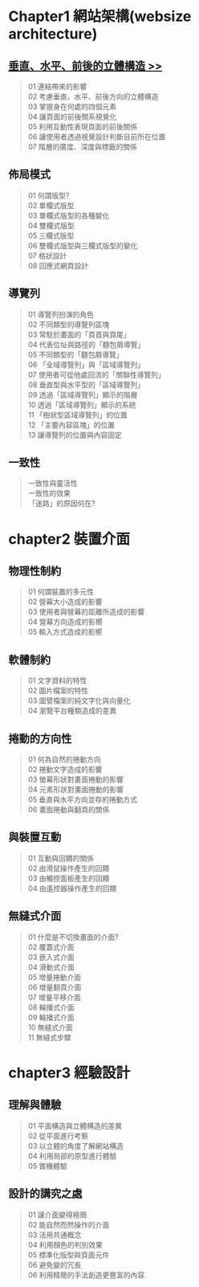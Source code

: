 # Chapter1 網站架構(websize architecture)
## [垂直、水平、前後的立體構造 >>](./垂直_水平_前後的立體構造)
> 01 連結帶來的影響  
> 02 考慮垂直、水平、前後方向的立體構造  
> 03 掌握身在何處的四個元素  
> 04 讓頁面的前後關系視覺化  
> 05 利用互動性表現頁面的前後關係  
> 06 讓使用者透過視覺設計判斷目前所在位置  
> 07 階層的廣度、深度與標籤的關係  

## 佈局模式
> 01 何謂版型?  
> 02 單欄式版型  
> 03 單欄式版型的各種變化  
> 04 雙欄式版型  
> 05 三欄式版型  
> 06 雙欄式版型與三欄式版型的變化  
> 07 格狀設計  
> 08 回應式網頁設計  

## 導覽列
> 01 導覽列扮演的角色  
> 02 不同類型的導覽列區塊  
> 03 常駐於畫面的「頁首與頁尾」  
> 04 代表位址與路徑的「麵包屑導覽」  
> 05 不同類型的「麵包屑導覽」   
> 06 「全域導覽列」與「區域導覽列」       
> 07 使用者可從他處回流的「關聯性導覽列」    
> 08 垂直型與水平型的「區域導覽列」    
> 09 透過「區域導覽列」顯示的階層  
> 10 透過「區域導覽列」顯示的系統  
> 11 「樹狀型區域導覽列」的位置  
> 12 「主要內容區塊」的位置  
> 13 讓導覽列的位置與內容固定    

## 一致性
> 一致性與靈活性  
> 一致性的效果  
> 「迷路」的原因何在?  

  
  
# chapter2 裝置介面
## 物理性制約
> 01 何謂裝置的多元性   
> 02 營幕大小造成的影響  
> 03 使用者與營幕的距離所造成的影響  
> 04 營幕方向造成的影嚮  
> 05 輸入方式造成的影嚮  

## 軟體制約
> 01 文字資料的特性   
> 02 圖片檔案的特性    
> 03 圖譬檔案的純文字化與向量化  
> 04 瀏覽平台種類造成的差異  

## 捲動的方向性
> 01 何為自然的捲動方向  
> 02 捲動文字造成的影響  
> 03 螢幕形狀對畫面捲動的影響  
> 04 元素形狀對畫面捲動的影響  
> 05 垂直與水平方向並存的捲動方式  
> 06 畫面捲動與翻頁的關係  

## 與裝置互動
> 01 互動與回饋的關係  
> 02 由滑鼠操作產生的回饋  
> 03 由觸控面板產生的回饋  
> 04 由遙控器操作產生的回饋  

## 無縫式介面
> 01 什麼是不切換畫面的介面?  
> 02 覆蓋式介面  
> 03 嵌入式介面  
> 04 滑動式介面  
> 05 增量捲動介面  
> 06 增量翻頁介面  
> 07 增量平移介面  
> 08 輪播式介面  
> 09 輪播式介面  
> 10 無縫式介面  
> 11 無縫式步驟  

# chapter3 經驗設計
## 理解與體驗
> 01 平面構造與立體構造的差異  
> 02 從平面進行考察  
> 03 以立體的角度了解網站構造  
> 04 利用局部的原型進行體驗  
> 05 實機體驗  

## 設計的講究之處
> 01 讓介面變得極簡  
> 02 能自然而然操作的介面  
> 03 活用共通概念  
> 04 利用顏色的判別效果  
> 05 標準化版型與頁面元件  
> 06 避免變的冗長  
> 06 利用精簡的手法創造更豐富的內容  

